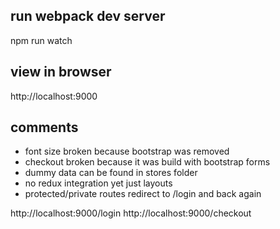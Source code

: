 

## run webpack dev server
npm run watch

## view in browser
http://localhost:9000 

## comments
- font size broken because bootstrap was removed
- checkout broken because it was build with bootstrap forms
- dummy data can be found in stores folder
- no redux integration yet just layouts
- protected/private routes redirect to /login and back again

http://localhost:9000/login
http://localhost:9000/checkout
